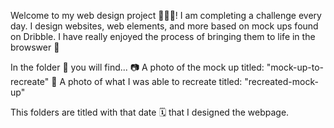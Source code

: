 Welcome to my web design project 👩🏼‍💻! I am completing a challenge every day. I design websites, web elements, and more based on mock ups found on Dribble. I have really enjoyed the process of bringing them to life in the browswer 🥳

In the folder 📂 you will find...
📷 A photo of the mock up titled: "mock-up-to-recreate" 
📸 A photo of what I was able to recreate titled: "recreated-mock-up"

This folders are titled with that date 🗓️ that I designed the webpage.

